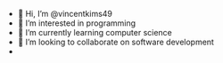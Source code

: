 - 👋 Hi, I’m @vincentkims49
- 👀 I’m interested in programming
- 🌱 I’m currently learning computer science
- 💞️ I’m looking to collaborate on software development
-

<!---
vincentkims49/vincentkims49 is a ✨ special ✨ repository because its `README.md` (this file) appears on your GitHub profile.
You can click the Preview link to take a look at your changes.
--->
